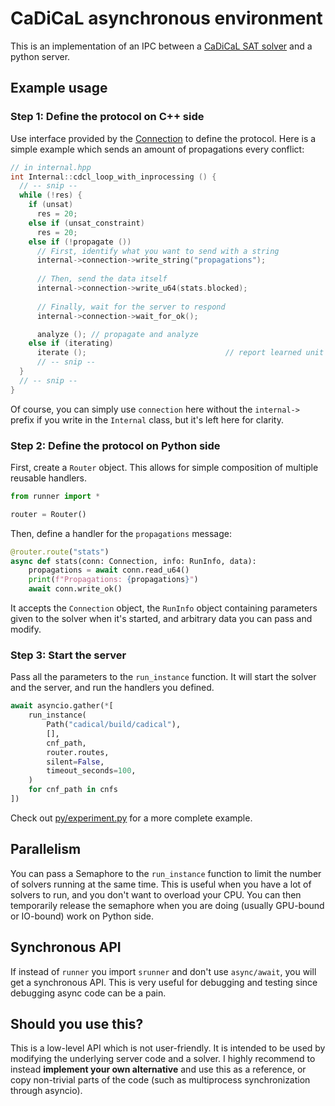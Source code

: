 # CaDiCaL asynchronous environment

This is an implementation of an IPC between a [CaDiCaL SAT solver](https://github.com/arminbiere/cadical) and a python server.

## Example usage

### Step 1: Define the protocol on C++ side

Use interface provided by the [Connection](cadical/src/communicate.hpp) to define the protocol. Here is a simple example which sends an amount of propagations every conflict:

```cpp
// in internal.hpp
int Internal::cdcl_loop_with_inprocessing () {
  // -- snip --
  while (!res) {
    if (unsat)
      res = 20;
    else if (unsat_constraint)
      res = 20;
    else if (!propagate ())
      // First, identify what you want to send with a string
      internal->connection->write_string("propagations");
      
      // Then, send the data itself
      internal->connection->write_u64(stats.blocked); 
      
      // Finally, wait for the server to respond
      internal->connection->wait_for_ok();

      analyze (); // propagate and analyze
    else if (iterating)
      iterate ();                               // report learned unit
      // -- snip --
  }
  // -- snip --
}
```

Of course, you can simply use `connection` here without the `internal->` prefix if you write in the `Internal` class, but it's left here for clarity.

### Step 2: Define the protocol on Python side

First, create a `Router` object. This allows for simple composition of multiple reusable handlers.

```python
from runner import *

router = Router()
```

Then, define a handler for the `propagations` message:

```python
@router.route("stats")
async def stats(conn: Connection, info: RunInfo, data):
    propagations = await conn.read_u64()
    print(f"Propagations: {propagations}")
    await conn.write_ok()
```

It accepts the `Connection` object, the `RunInfo` object containing parameters given to the solver when it's started, and arbitrary data you can pass and modify.

### Step 3: Start the server

Pass all the parameters to the `run_instance` function. It will start the solver and the server, and run the handlers you defined.

```python
await asyncio.gather(*[
    run_instance(
        Path("cadical/build/cadical"),
        [],
        cnf_path,
        router.routes,
        silent=False,
        timeout_seconds=100,
    )
    for cnf_path in cnfs
])
```

Check out [py/experiment.py](py/experiment.py) for a more complete example.

## Parallelism

You can pass a Semaphore to the `run_instance` function to limit the number of solvers running at the same time. This is useful when you have a lot of solvers to run, and you don't want to overload your CPU. You can then temporarily release the semaphore when you are doing (usually GPU-bound or IO-bound) work on Python side.

## Synchronous API

If instead of `runner` you import `srunner` and don't use `async/await`, you will get a synchronous API. This is very useful for debugging and testing since debugging async code can be a pain.

## Should you use this?

This is a low-level API which is not user-friendly. It is intended to be used by modifying the underlying server code and a solver. I highly recommend to instead **implement your own alternative** and use this as a reference, or copy non-trivial parts of the code (such as multiprocess synchronization through asyncio).
